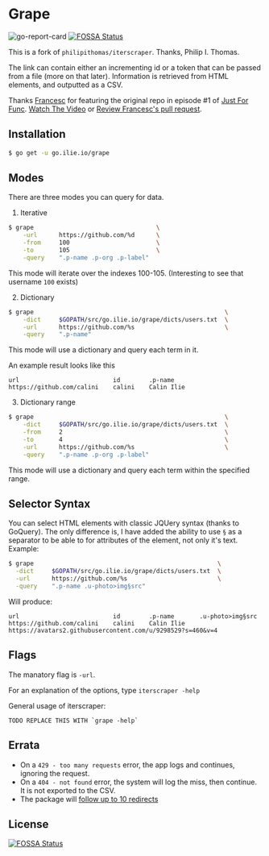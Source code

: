 # Grape

![go-report-card](https://www.goreportcard.com/badge/github.com/calini/grape)
[![FOSSA Status](https://app.fossa.io/api/projects/git%2Bgithub.com%2Fcalini%2Fgrape.svg?type=shield)](https://app.fossa.io/projects/git%2Bgithub.com%2Fcalini%2Fgrape?ref=badge_shield)

This is a fork of `philipithomas/iterscraper`. Thanks, Philip I. Thomas.

The link can contain either an incrementing id or a token that can be passed from a file (more on that later).
Information is retrieved from HTML elements, and outputted as a CSV.

Thanks [Francesc](https://github.com/campoy) for featuring the original repo in episode #1 of [Just For Func](https://twitter.com/justforfunc). [Watch The Video](https://www.youtube.com/watch?list=PL64wiCrrxh4Jisi7OcCJIUpguV_f5jGnZ&v=eIWFnNz8mF4) or [Review Francesc's pull request](https://github.com/philipithomas/iterscraper/pull/1).

## Installation
```sh
$ go get -u go.ilie.io/grape
```

## Modes
There are three modes you can query for data.
1. Iterative
```bash
$ grape                                  \
    -url      https://github.com/%d      \
    -from     100                        \
    -to       105                        \
    -query    ".p-name .p-org .p-label"
```
This mode will iterate over the indexes 100-105. (Interesting to see that username `100` exists)

2. Dictionary
```bash
$ grape                                                     \
    -dict     $GOPATH/src/go.ilie.io/grape/dicts/users.txt  \
    -url      https://github.com/%s                         \
    -query    ".p-name"
```
This mode will use a dictionary and query each term in it.

An example result looks like this
```
url                          id        .p-name
https://github.com/calini    calini    Calin Ilie
```

3. Dictionary range
```bash
$ grape                                                     \
    -dict     $GOPATH/src/go.ilie.io/grape/dicts/users.txt  \
    -from     2                                             \
    -to       4                                             \
    -url      https://github.com/%s                         \
    -query    ".p-name .p-org .p-label"
```
This mode will use a dictionary and query each term within the specified range.



## Selector Syntax
You can select HTML elements with classic JQUery syntax (thanks to GoQuery).
The only difference is, I have added the ability to use `§` as a separator to be able to for attributes of the element, not only it's text.
Example:
```bash
$ grape                                                   \
  -dict     $GOPATH/src/go.ilie.io/grape/dicts/users.txt  \
  -url      https://github.com/%s                         \
  -query    ".p-name .u-photo>img§src"
```
Will produce:
```
url                          id        .p-name       .u-photo>img§src 
https://github.com/calini    calini    Calin Ilie    https://avatars2.githubusercontent.com/u/9298529?s=460&v=4
```


## Flags

The manatory flag is `-url`.


For an explanation of the options, type `iterscraper -help`

General usage of iterscraper:

```
TODO REPLACE THIS WITH `grape -help`
```


## Errata

* On a `429 - too many requests` error, the app logs and continues, ignoring the request.
* On a `404 - not found` error, the system will log the miss, then continue. It is not exported to the CSV.
* The package will [follow up to 10 redirects](https://golang.org/pkg/net/http/#Get)


## License
[![FOSSA Status](https://app.fossa.io/api/projects/git%2Bgithub.com%2Fcalini%2Fgrape.svg?type=large)](https://app.fossa.io/projects/git%2Bgithub.com%2Fcalini%2Fgrape?ref=badge_large)
